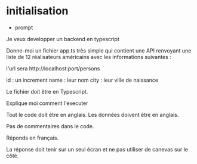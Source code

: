 # initialisation

- prompt

Je veux developper un backend en typescript


Donne-moi un fichier app.ts très simple qui contient une API renvoyant une liste de 12 réalisateurs américains avec les informations suivantes :

l'url sera 
http://localhost:port/persons

id : un increment
name : leur nom
city : leur ville de naissance

Le fichier doit être en Typescript.

Explique moi comment l'executer

Tout le code doit être en anglais.
Les données doivent être en anglais.

Pas de commentaires dans le code.

Réponds en français.

La réponse doit tenir sur un seul écran et ne pas utiliser de canevas sur le côté.

